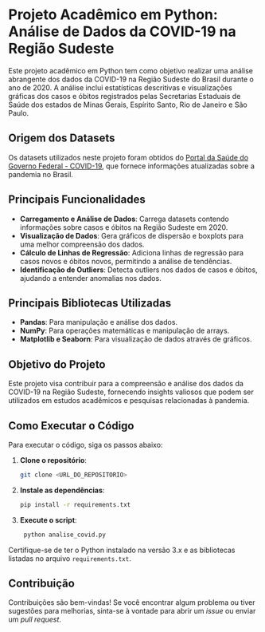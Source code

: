 # Projeto Acadêmico em Python: Análise de Dados da COVID-19 na Região Sudeste

Este projeto acadêmico em Python tem como objetivo realizar uma análise abrangente dos dados da COVID-19 na Região Sudeste do Brasil durante o ano de 2020. A análise inclui estatísticas descritivas e visualizações gráficas dos casos e óbitos registrados pelas Secretarias Estaduais de Saúde dos estados de Minas Gerais, Espírito Santo, Rio de Janeiro e São Paulo.

## Origem dos Datasets

Os datasets utilizados neste projeto foram obtidos do [Portal da Saúde do Governo Federal - COVID-19](https://infoms.saude.gov.br/extensions/covid-19_html/covid-19_html.html), que fornece informações atualizadas sobre a pandemia no Brasil.

## Principais Funcionalidades

- **Carregamento e Análise de Dados**: Carrega datasets contendo informações sobre casos e óbitos na Região Sudeste em 2020.
- **Visualização de Dados**: Gera gráficos de dispersão e boxplots para uma melhor compreensão dos dados.
- **Cálculo de Linhas de Regressão**: Adiciona linhas de regressão para casos novos e óbitos novos, permitindo a análise de tendências.
- **Identificação de Outliers**: Detecta outliers nos dados de casos e óbitos, ajudando a entender anomalias nos dados.

## Principais Bibliotecas Utilizadas

- **Pandas**: Para manipulação e análise dos dados.
- **NumPy**: Para operações matemáticas e manipulação de arrays.
- **Matplotlib e Seaborn**: Para visualização de dados através de gráficos.

## Objetivo do Projeto

Este projeto visa contribuir para a compreensão e análise dos dados da COVID-19 na Região Sudeste, fornecendo insights valiosos que podem ser utilizados em estudos acadêmicos e pesquisas relacionadas à pandemia.

## Como Executar o Código

Para executar o código, siga os passos abaixo:

1. **Clone o repositório**:
   ```bash
   git clone <URL_DO_REPOSITORIO>
   
1. **Instale as dependências**:
   ```bash
   pip install -r requirements.txt

3. **Execute o script**:
   ```bash
    python analise_covid.py
   
Certifique-se de ter o Python instalado na versão 3.x e as bibliotecas listadas no arquivo `requirements.txt`.

## Contribuição

Contribuições são bem-vindas! Se você encontrar algum problema ou tiver sugestões para melhorias, sinta-se à vontade para abrir um _issue_ ou enviar um _pull request_.
